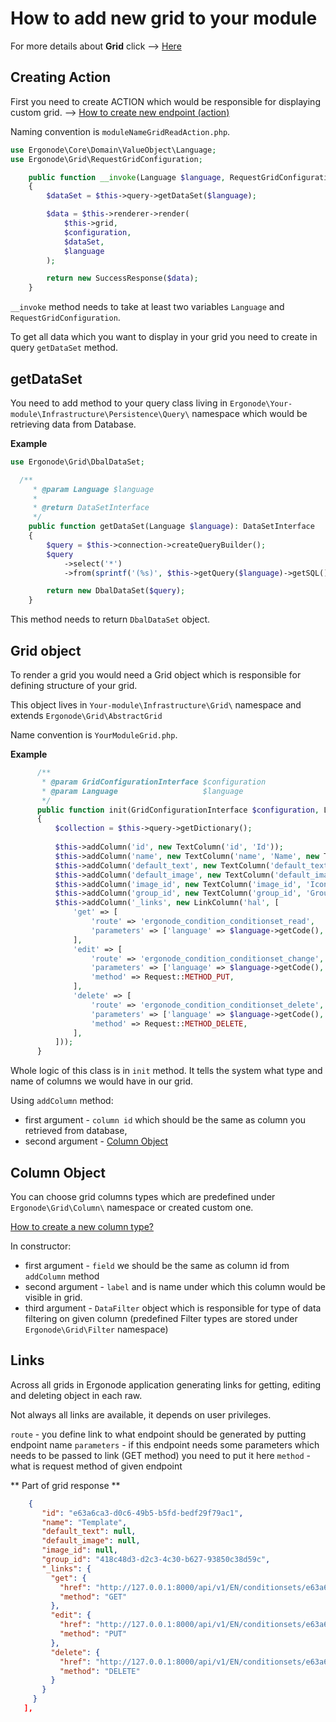 # How to add new grid to your module

For more details about **Grid** click --> [Here](backend/api/objects/grid.md)

## Creating Action

First you need to create ACTION which would be responsible for displaying custom grid. --> [How to create new endpoint (action)](backend/cookbook/new_endpoint.md)

Naming convention is `moduleNameGridReadAction.php`. 

```php
use Ergonode\Core\Domain\ValueObject\Language;
use Ergonode\Grid\RequestGridConfiguration;

    public function __invoke(Language $language, RequestGridConfiguration $configuration): Response
    {
        $dataSet = $this->query->getDataSet($language);

        $data = $this->renderer->render(
            $this->grid,
            $configuration,
            $dataSet,
            $language
        );

        return new SuccessResponse($data);
    }

```

`__invoke` method needs to take at least two variables `Language` and `RequestGridConfiguration`.  

To get all data which you want to display in your grid you need to create in query `getDataSet` method. 

## getDataSet

You need to add method to your query class living in `Ergonode\Your-module\Infrastructure\Persistence\Query\` namespace which would be retrieving data from Database.


**Example**

```php
use Ergonode\Grid\DbalDataSet;

  /**
     * @param Language $language
     *
     * @return DataSetInterface
     */
    public function getDataSet(Language $language): DataSetInterface
    {
        $query = $this->connection->createQueryBuilder();
        $query
            ->select('*')
            ->from(sprintf('(%s)', $this->getQuery($language)->getSQL()), 't');

        return new DbalDataSet($query);
    }

```

This method needs to return `DbalDataSet` object.


## Grid object

To render a grid you would need a Grid object which is responsible for defining structure of your grid.

This object lives in `Your-module\Infrastructure\Grid\` namespace and extends `Ergonode\Grid\AbstractGrid`

Name convention is `YourModuleGrid.php`.

**Example**

```php
      /**
       * @param GridConfigurationInterface $configuration
       * @param Language                   $language
       */
      public function init(GridConfigurationInterface $configuration, Language $language): void
      {
          $collection = $this->query->getDictionary();
  
          $this->addColumn('id', new TextColumn('id', 'Id'));
          $this->addColumn('name', new TextColumn('name', 'Name', new TextFilter()));
          $this->addColumn('default_text', new TextColumn('default_text', 'Default text', new TextFilter()));
          $this->addColumn('default_image', new TextColumn('default_image', 'Default Image', new TextFilter()));
          $this->addColumn('image_id', new TextColumn('image_id', 'Icon', new TextFilter()));
          $this->addColumn('group_id', new TextColumn('group_id', 'Group', new SelectFilter($collection)));
          $this->addColumn('_links', new LinkColumn('hal', [
              'get' => [
                  'route' => 'ergonode_condition_conditionset_read',
                  'parameters' => ['language' => $language->getCode(), 'conditionSet' => '{id}'],
              ],
              'edit' => [
                  'route' => 'ergonode_condition_conditionset_change',
                  'parameters' => ['language' => $language->getCode(), 'conditionSet' => '{id}'],
                  'method' => Request::METHOD_PUT,
              ],
              'delete' => [
                  'route' => 'ergonode_condition_conditionset_delete',
                  'parameters' => ['language' => $language->getCode(), 'conditionSet' => '{id}'],
                  'method' => Request::METHOD_DELETE,
              ],
          ]));
      }
```

Whole logic of this class is in `init` method. It tells the system what type and name of columns we would have in our grid. 

Using `addColumn` method:
 * first argument - `column id` which should be the same as column you retrieved from database,
 * second argument - [Column Object](#column-object)

## Column Object

You can choose grid columns types which are predefined under `Ergonode\Grid\Column\` namespace or created custom one.

[How to create a new column type?](backend/cookbook/new_grid_column_type.md)

In constructor:
 * first argument - `field` we should be the same as column id from `addColumn` method
 * second argument - `label` and is name under which this column would be visible in grid.
 * third argument - `DataFilter` object which is responsible for type of data filtering on given column 
 (predefined Filter types are stored under `Ergonode\Grid\Filter` namespace)

## Links


Across all grids in Ergonode application generating links for getting, editing and deleting object in each raw.

Not always all links are available, it depends on user privileges. 

`route` - you define link to what endpoint should be generated by putting endpoint name
`parameters` - if this endpoint needs some parameters which needs to be passed to link (GET method) you need to put it here
`method` - what is request method of given endpoint

** Part of grid response ** 

```json
    {
       "id": "e63a6ca3-d0c6-49b5-b5fd-bedf29f79ac1",
       "name": "Template",
       "default_text": null,
       "default_image": null,
       "image_id": null,
       "group_id": "418c48d3-d2c3-4c30-b627-93850c38d59c",
       "_links": {
         "get": {
           "href": "http://127.0.0.1:8000/api/v1/EN/conditionsets/e63a6ca3-d0c6-49b5-b5fd-bedf29f79ac1",
           "method": "GET"
         },
         "edit": {
           "href": "http://127.0.0.1:8000/api/v1/EN/conditionsets/e63a6ca3-d0c6-49b5-b5fd-bedf29f79ac1",
           "method": "PUT"
         },
         "delete": {
           "href": "http://127.0.0.1:8000/api/v1/EN/conditionsets/e63a6ca3-d0c6-49b5-b5fd-bedf29f79ac1",
           "method": "DELETE"
         }
       }
     }
   ],
```
